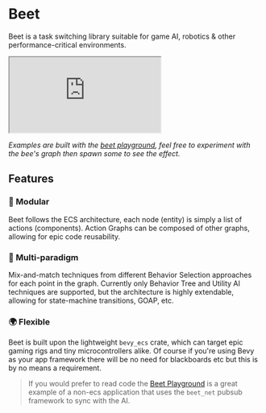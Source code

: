 # Beet

Beet is a task switching library suitable for game AI, robotics & other performance-critical environments.


<iframe src="https://mrchantey.github.io/beet/play/?spawn-bee=&spawn-flower=&hide-graph=&graph=CAAAAAAAAABOZXcgTm9kZQEAAAAAAAAAAAAAAAAAAD%2FNzMw9AAAAAAAAAAA"></iframe>

*Examples are built with the [beet playground](https://mrchantey.github.io/beet/play?spawn-bee=1), feel free to experiment with the bee's graph then spawn some to see the effect.*

## Features

### 🌳 Modular

Beet follows the ECS architecture, each node (entity) is simply a list of actions (components). Action Graphs can be composed of other graphs, allowing for epic code reusability.

### 🌈 Multi-paradigm

Mix-and-match techniques from different Behavior Selection approaches for each point in the graph. Currently only Behavior Tree and Utility AI techniques are supported, but the architecture is highly extendable, allowing for state-machine transitions, GOAP, etc.

### 🌍 Flexible

Beet is built upon the lightweight `bevy_ecs` crate, which can target epic gaming rigs and tiny microcontrollers alike. Of course if you're using Bevy as your app framework there will be no need for blackboards etc but this is by no means a requirement. 

> If you would prefer to read code the [Beet Playground](https://github.com/mrchantey/beet/blob/main/crates/beet_web/src/bee/bee_game.rs) is a great example of a non-ecs application that uses the `beet_net` pubsub framework to sync with the AI.